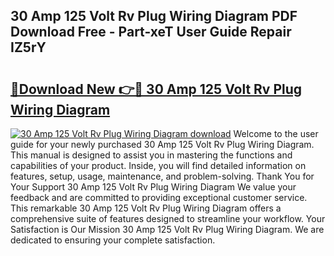 ## 30 Amp 125 Volt Rv Plug Wiring Diagram PDF Download Free - Part-xeT User Guide Repair IZ5rY

# <h2><a href="http://dfjm9b.blite.top/?on=30+Amp+125+Volt+Rv+Plug+Wiring+Diagram">🔗Download New 👉🔴 30 Amp 125 Volt Rv Plug Wiring Diagram</a></h2>

[![30 Amp 125 Volt Rv Plug Wiring Diagram download](https://i.imgur.com/lujVjoI.png)](http://dfjm9b.blite.top/?on=30+Amp+125+Volt+Rv+Plug+Wiring+Diagram)
Welcome to the user guide for your newly purchased 30 Amp 125 Volt Rv Plug Wiring Diagram. This manual is designed to assist you in mastering the functions and capabilities of your product. Inside, you will find detailed information on features, setup, usage, maintenance, and problem-solving. Thank You for Your Support 30 Amp 125 Volt Rv Plug Wiring Diagram We value your feedback and are committed to providing exceptional customer service. This remarkable 30 Amp 125 Volt Rv Plug Wiring Diagram offers a comprehensive suite of features designed to streamline your workflow. Your Satisfaction is Our Mission 30 Amp 125 Volt Rv Plug Wiring Diagram. We are dedicated to ensuring your complete satisfaction.
